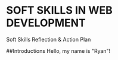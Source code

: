 # SOFT SKILLS IN WEB DEVELOPMENT 
Soft Skills Reflection & Action Plan

##Introductions
Hello, my name is "Ryan"!

